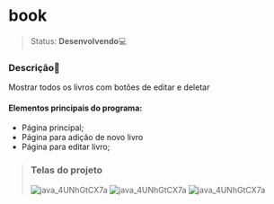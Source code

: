 # book
>Status: **Desenvolvendo**💻

### **Descrição**📃

Mostrar todos os livros com botões de editar e deletar

#### Elementos principais do programa:

- Página principal;
- Página para adição de novo livro
- Página para editar livro;

> ### Telas do projeto
> ![java_4UNhGtCX7a](https://i.pinimg.com/564x/5f/93/e5/5f93e53fbfc2b492cb6e3ee3bd0a459f.jpg)
> ![java_4UNhGtCX7a](https://i.pinimg.com/564x/3a/6f/21/3a6f21a4e99077c6476d9a05ee14278a.jpg)
> ![java_4UNhGtCX7a](https://i.pinimg.com/564x/da/f1/4c/daf14cac740f0a4c9cb014a11ab8d251.jpg)

